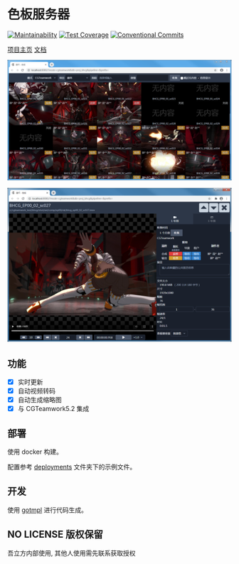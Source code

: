# 色板服务器

[![Maintainability](https://api.codeclimate.com/v1/badges/49c1acebb3d8cbce8ea5/maintainability)](https://codeclimate.com/github/WuLiFang/csheet/maintainability)
[![Test Coverage](https://api.codeclimate.com/v1/badges/49c1acebb3d8cbce8ea5/test_coverage)](https://codeclimate.com/github/WuLiFang/csheet/test_coverage)
[![Conventional Commits](https://img.shields.io/badge/Conventional%20Commits-1.0.0-yellow.svg)](https://conventionalcommits.org)

[项目主页](https://github.com/WuLiFang/csheet)
[文档](https://wulifang.github.io/csheet/)

![总览截图](docs/web/_images/chrome_2020-09-03_11-57-08.png)

![查看器截图](docs/web/_images/chrome_2020-10-15_18-42-19.png)

## 功能

- [x] 实时更新
- [x] 自动视频转码
- [x] 自动生成缩略图
- [x] 与 CGTeamwork5.2 集成

## 部署

使用 docker 构建。

配置参考 [deployments](./deployments) 文件夹下的示例文件。

## 开发

使用 [gotmpl](https://github.com/NateScarlet/gotmpl) 进行代码生成。

## NO LICENSE 版权保留

吾立方内部使用, 其他人使用需先联系获取授权

[源代码]: https://github.com/WuLiFang/csheet/archive/master.zip
